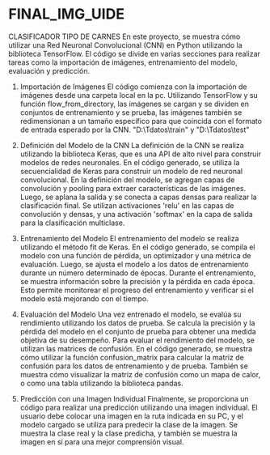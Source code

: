 # FINAL_IMG_UIDE
CLASIFICADOR TIPO DE CARNES
En este proyecto, se muestra cómo utilizar una Red Neuronal Convolucional (CNN) en Python utilizando la biblioteca TensorFlow. El código se divide en varias secciones para realizar tareas como la importación de imágenes, entrenamiento del modelo, evaluación y predicción.

1. Importación de Imágenes
El código comienza con la importación de imágenes desde una carpeta local en la pc. Utilizando TensorFlow y su función flow_from_directory, las imágenes se cargan y se dividen en conjuntos de entrenamiento y se  prueba, las imágenes también se redimensionan a un tamaño específico para que coincida con el formato de entrada esperado por la CNN.
"D:\Tdatos\train" y "D:\Tdatos\test"

2. Definición del Modelo de la CNN
La definición de la CNN se realiza utilizando la biblioteca Keras, que es una API de alto nivel para construir modelos de redes neuronales. En el código generado, se utiliza la secuencialidad de Keras para construir un modelo de red neuronal convolucional.
En la definición del modelo, se agregan capas de convolución y pooling para extraer características de las imágenes. Luego, se aplana la salida y se conecta a capas densas para realizar la clasificación final. Se utilizan activaciones 'relu' en las capas de convolución y densas, y una activación 'softmax' en la capa de salida para la clasificación multiclase.

3. Entrenamiento del Modelo
El entrenamiento del modelo se realiza utilizando el método fit de Keras. En el código generado, se compila el modelo con una función de pérdida, un optimizador y una métrica de evaluación. Luego, se ajusta el modelo a los datos de entrenamiento durante un número determinado de épocas.
Durante el entrenamiento, se muestra información sobre la precisión y la pérdida en cada época. Esto permite monitorear el progreso del entrenamiento y verificar si el modelo está mejorando con el tiempo.

4. Evaluación del Modelo
Una vez entrenado el modelo, se evalúa su rendimiento utilizando los datos de prueba. Se calcula la precisión y la pérdida del modelo en el conjunto de prueba para obtener una medida objetiva de su desempeño.
Para evaluar el rendimiento del modelo, se utilizan las matrices de confusión. 
En el código generado, se muestra cómo utilizar la función confusion_matrix para calcular la matriz de confusión para los datos de entrenamiento y de prueba. También se muestra cómo visualizar la matriz de confusión como un mapa de calor, o como una tabla utilizando la biblioteca pandas.

5. Predicción con una Imagen Individual
Finalmente, se proporciona un código para realizar una predicción utilizando una imagen individual. El usuario debe colocar una imagen en la ruta indicada en su  PC, y el modelo cargado se utiliza para predecir la clase de la imagen. Se muestra la clase real y la clase predicha, y también se muestra la imagen en sí para una mejor comprensión visual.
